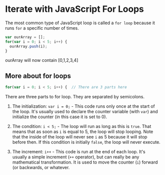 # Iterate with JavaScript For Loops
The most common type of JavaScript loop is called a `for loop` because it runs `for` a specific number of times.

```javascript
var ourArray = [];
for(var i = 0; i < 5; i++) {
  ourArray.push(i);
}
```

ourArray will now contain [0,1,2,3,4]

## More about for loops
```javascript
for(var i = 0; i < 5; i++) {  // There are 3 parts here
```
There are three parts to for loop.  They are separated by semicolons.  

1. The initialization: `var i = 0;` - This code runs only once at the start of the loop. It's usually used to declare the counter variable (with `var`) and initialize the counter (in this case it is set to 0).   

2. The condition: `i < 5;` - The loop will run as long as this is `true`. That means that as soon as `i` is equal to 5, the loop will stop looping.  Note that the inside of the loop will never see `i` as 5 because it will stop before then.  If this condition is initially `false`, the loop will never execute.  

3. The increment: `i++` - This code is run at the end of each loop. It's usually a simple increment (`++` operator), but can really be any mathematical transformation. It is used to move the counter (`i`) forward (or backwards, or whatever.
